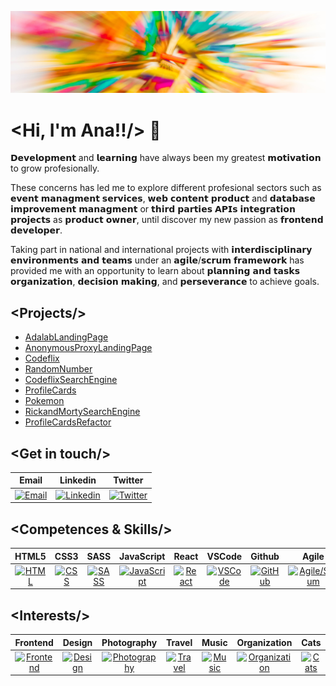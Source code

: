 ![Ana Guerra Abaroa Profile](profile_banner.jpg)


# <Hi, I'm Ana!!/> :wave:

𝗗𝗲𝘃𝗲𝗹𝗼𝗽𝗺𝗲𝗻𝘁 and 𝗹𝗲𝗮𝗿𝗻𝗶𝗻𝗴 have always been my greatest 𝗺𝗼𝘁𝗶𝘃𝗮𝘁𝗶𝗼𝗻 to grow profesionally.

These concerns has led me to explore different profesional sectors such as 𝗲𝘃𝗲𝗻𝘁 𝗺𝗮𝗻𝗮𝗴𝗺𝗲𝗻𝘁 𝘀𝗲𝗿𝘃𝗶𝗰𝗲𝘀,   𝘄𝗲𝗯 𝗰𝗼𝗻𝘁𝗲𝗻𝘁 𝗽𝗿𝗼𝗱𝘂𝗰𝘁 and 𝗱𝗮𝘁𝗮𝗯𝗮𝘀𝗲 𝗶𝗺𝗽𝗿𝗼𝘃𝗲𝗺𝗲𝗻𝘁 𝗺𝗮𝗻𝗮𝗴𝗺𝗲𝗻𝘁 or 𝘁𝗵𝗶𝗿𝗱 𝗽𝗮𝗿𝘁𝗶𝗲𝘀 𝗔𝗣𝗜𝘀 𝗶𝗻𝘁𝗲𝗴𝗿𝗮𝘁𝗶𝗼𝗻 𝗽𝗿𝗼𝗷𝗲𝗰𝘁𝘀 as 𝗽𝗿𝗼𝗱𝘂𝗰𝘁 𝗼𝘄𝗻𝗲𝗿, until discover my new passion as 𝗳𝗿𝗼𝗻𝘁𝗲𝗻𝗱 𝗱𝗲𝘃𝗲𝗹𝗼𝗽𝗲𝗿.

Taking part in national and international projects with 𝗶𝗻𝘁𝗲𝗿𝗱𝗶𝘀𝗰𝗶𝗽𝗹𝗶𝗻𝗮𝗿𝘆 𝗲𝗻𝘃𝗶𝗿𝗼𝗻𝗺𝗲𝗻𝘁𝘀 𝗮𝗻𝗱 𝘁𝗲𝗮𝗺𝘀 under an 𝗮𝗴𝗶𝗹𝗲/𝘀𝗰𝗿𝘂𝗺 𝗳𝗿𝗮𝗺𝗲𝘄𝗼𝗿𝗸 has provided me with an opportunity to learn about 𝗽𝗹𝗮𝗻𝗻𝗶𝗻𝗴 𝗮𝗻𝗱 𝘁𝗮𝘀𝗸𝘀 𝗼𝗿𝗴𝗮𝗻𝗶𝘇𝗮𝘁𝗶𝗼𝗻,  𝗱𝗲𝗰𝗶𝘀𝗶𝗼𝗻 𝗺𝗮𝗸𝗶𝗻𝗴, and 𝗽𝗲𝗿𝘀𝗲𝘃𝗲𝗿𝗮𝗻𝗰𝗲 to achieve goals.

## <**Projects**/>
* [AdalabLandingPage](https://github.com/anaguerraabaroa/AdalabLandingPage) 
* [AnonymousProxyLandingPage](https://github.com/anaguerraabaroa/AnonymousProxyLandingPage)
* [Codeflix](https://github.com/anaguerraabaroa/Codeflix)
* [RandomNumber](https://github.com/anaguerraabaroa/RandomNumber)
* [CodeflixSearchEngine](https://github.com/anaguerraabaroa/CodeflixSearchEngine)
* [ProfileCards](https://github.com/anaguerraabaroa/ProfileCards)
* [Pokemon](https://github.com/anaguerraabaroa/Pokemon)
* [RickandMortySearchEngine](https://github.com/anaguerraabaroa/RickandMortySearchEngine)
* [ProfileCardsRefactor](https://github.com/anaguerraabaroa/ProfileCardsRefactor)

## <**Get in touch**/>

|Email | Linkedin | Twitter |
| :---: | :---: | :---: | 
| <a href="mailto:ana.guerra.abaroa@gmail.com"><img title="Email" alt="Email" src="https://icon-icons.com/icons2/933/PNG/32/gmail-logo_icon-icons.com_72739.png"></a> | <a href="https://www.linkedin.com/in/anaguerraabaroa/"><img title="Linkedin" alt="Linkedin" src="https://icon-icons.com/icons2/1/PNG/32/sociallinkedin_member_70.png"></a> | <a href="https://twitter.com/anaguerraabaroa/"><img title="Twitter" alt="Twitter" src="https://icon-icons.com/icons2/933/PNG/32/twitter-logo-on-black-background_icon-icons.com_72503.png"></a> |

## <**Competences & Skills**/>

| HTML5 | CSS3 | SASS | JavaScript | React | VSCode | Github | Agile | Kanban | Slack | Planning | TeamWork | Perseverance |  
| :---: | :---: | :---: | :---: | :---: | :---: | :---: | :---: | :---: | :---: | :---: | :---: | :---: |
|<a href="https://html.spec.whatwg.org/"><img title="HTML" alt="HTML" src="https://icon-icons.com/icons2/1298/PNG/32/2333390-html-html5-internet-website_85590.png"></a> | <a href="https://www.w3.org/Style/CSS/"><img title="CSS" alt="CSS" src="https://icon-icons.com/icons2/512/PNG/32/css3-02_icon-icons.com_50917.png"></a> | <a href="https://sass-lang.com/"><img title="SASS" alt="SASS" src="https://icon-icons.com/icons2/2389/PNG/32/sass_alt_logo_icon_144910.png"></a> | <a href="https://www.ecma-international.org/ecma-262/"><img title="JavaScript" alt="JavaScript" src="https://icon-icons.com/icons2/2248/PNG/32/language_javascript_icon_135455.png"></a> | <a href="https://es.reactjs.org/"><img title="React" alt="React" src="https://icon-icons.com/icons2/2622/PNG/32/brand_react_icon_158742.png"></a> | <a href="https://code.visualstudio.com/"><img title="VSCode" alt="VSCode" src="https://icon-icons.com/icons2/2148/PNG/32/vscode_icon_131899.png"></a> | <a href="https://github.com/"><img title="GitHub" alt="GitHub" src="https://icon-icons.com/icons2/509/PNG/32/Github_icon-icons.com_49946.png"></a> | <a href="https://agilemanifesto.org/iso/es/manifesto.html"><img title="Agile/Scrum" alt="Agile/Scrum" src="https://icon-icons.com/icons2/2622/PNG/32/brand_scrum_icon_158716.png"></a><br> | <a href="https://kanbantool.com/kanban-library/introduction"><img title="Kanban" alt="Kanban" src="https://icon-icons.com/icons2/2644/PNG/32/kanban_fill_icon_159491.png"></a>|  <a href="https://slack.com/intl/es-es/"><img title="Slack" alt="Slack" src="https://icon-icons.com/icons2/2367/PNG/32/slack_logo_icon_143511.png"></a> | <a href=""><img title="Planning" alt="Planning" src="https://icon-icons.com/icons2/37/PNG/32/configuration_3620.png"></a> |  <a href="https://github.com/anaguerraabaroa"><img title="Teamwork" alt="Teamwork" src="https://icon-icons.com/icons2/2387/PNG/32/meetings_meeting_table_people_work_icon_144587.png"></a> |  <a href="https://github.com/anaguerraabaroa"><img title="Perseverance" alt="Perseverance" src="https://icon-icons.com/icons2/2249/PNG/32/briefcase_clock_outline_icon_139866.png"></a> |

## <**Interests**/>

|Frontend | Design | Photography | Travel | Music | Organization | Cats |
| :---: | :---: | :---: | :---: | :---: | :---: | :---: |
| <a href="https://github.com/anaguerraabaroa"><img title="Frontend" alt="Frontend" src="https://icon-icons.com/icons2/936/PNG/32/open-laptop-computer_icon-icons.com_73474.png"></a> |  <a href="https://github.com/anaguerraabaroa"><img title="Design" alt="Design" src="https://icon-icons.com/icons2/2334/PNG/32/mouse_pencil_graphic_design_draw_icon_142330.png"></a> |  <a href="https://github.com/anaguerraabaroa"><img title="Photography" alt="Photography" src="https://icon-icons.com/icons2/37/PNG/32/slr_camera_application_slr_3037.png"></a> | <a href="https://github.com/anaguerraabaroa"><img title="Travel" alt="Travel" src="https://icon-icons.com/icons2/1862/PNG/32/planetearth_118372.png"></a> | <a href="https://github.com/anaguerraabaroa"><img title="Music" alt="Music" src="https://icon-icons.com/icons2/37/PNG/32/note_audio_music_3097.png"></a> | <a href="https://github.com/anaguerraabaroa"><img title="Organization" alt="Organization" src="https://icon-icons.com/icons2/37/PNG/32/purchaseorderapplication_compra_orde_4474.png"></a> | <a href="https://github.com/anaguerraabaroa"><img title="Cats" alt="Cats" src="https://icon-icons.com/icons2/67/PNG/32/cat_13469.png"></a> |
